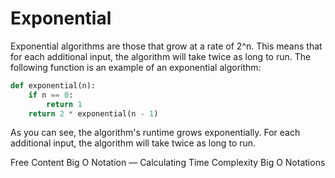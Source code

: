 # Exponential

Exponential algorithms are those that grow at a rate of 2^n. This means that for each additional input, the algorithm will take twice as long to run. The following function is an example of an exponential algorithm:

```python
def exponential(n):
    if n == 0:
        return 1
    return 2 * exponential(n - 1)
```

As you can see, the algorithm's runtime grows exponentially. For each additional input, the algorithm will take twice as long to run.

<ResourceGroupTitle>Free Content</ResourceGroupTitle>
<BadgeLink colorScheme='red' badgeText='Watch' href='https://www.youtube.com/watch?v=Z0bH0cMY0E8'>Big O Notation — Calculating Time Complexity</BadgeLink>
<BadgeLink colorScheme='yellow' badgeText='Read' href='https://www.youtube.com/watch?v=V6mKVRU1evU'>Big O Notations</BadgeLink>

